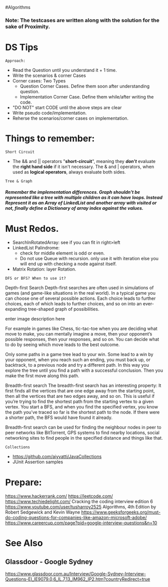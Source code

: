 #Algorithms
### Note: The testcases are written along with the solution for the sake of Proximity.
# DS Tips
~~~
Approach:
~~~
* Read the Question until you understand it + 1 time.
* Write the scenarios & corner Cases
* Corner cases: Two Types
    * Question Corner Cases. Define them soon after understanding question.
    * Implementation Corner Case. Define them while/after writing the code.
* "DO NOT" start CODE until the above steps are clear
* Write pseudo code/implementation.
* Reherse the scenarios/corner cases on implementation.

# Things to remember:
~~~
Short Circuit
~~~
* The && and || operators "**short-circuit**", meaning they ***don't*** evaluate the **right hand side** if it isn't necessary. The & and | operators, when used as **logical operators**, always evaluate both sides.
~~~
Tree & Graph
~~~
##### Remember the implementation differences. Graph shouldn't be represented like a tree with multiple children as it can have loops. Instead Represent it as an Array of LinkedList and another array with visited or not, finally define a Dictionary of array index against the values.
# Must Redos.
* SearchInRotatedArray: see if you can fit in right>left
* LinkedList Palindrome: 
    * check for middle element is odd or even. 
    * Do not use Queue with recursion. only use it with iteration else you will end up with checking a node against itself.
* Matrix Rotation: layer Rotation. 

~~~
DFS or BFS? When to use it?
~~~
Depth-first Search
Depth-first searches are often used in simulations of games (and game-like situations in the real world). In a typical game you can choose one of several possible actions. Each choice leads to further choices, each of which leads to further choices, and so on into an ever-expanding tree-shaped graph of possibilities.

enter image description here

For example in games like Chess, tic-tac-toe when you are deciding what move to make, you can mentally imagine a move, then your opponent’s possible responses, then your responses, and so on. You can decide what to do by seeing which move leads to the best outcome.

Only some paths in a game tree lead to your win. Some lead to a win by your opponent, when you reach such an ending, you must back up, or backtrack, to a previous node and try a different path. In this way you explore the tree until you find a path with a successful conclusion. Then you make the first move along this path.

Breadth-first search
The breadth-first search has an interesting property: It first finds all the vertices that are one edge away from the starting point, then all the vertices that are two edges away, and so on. This is useful if you’re trying to find the shortest path from the starting vertex to a given vertex. You start a BFS, and when you find the specified vertex, you know the path you’ve traced so far is the shortest path to the node. If there were a shorter path, the BFS would have found it already.

Breadth-first search can be used for finding the neighbour nodes in peer to peer networks like BitTorrent, GPS systems to find nearby locations, social networking sites to find people in the specified distance and things like that.

~~~
Collections
~~~
* https://github.com/aiyyatti/JavaCollections
* JUnit Assertion samples
  
# Prepare:
https://www.hackerrank.com/
https://leetcode.com/
https://www.techiedelight.com/
Cracking the coding interview edition 6
https://www.youtube.com/user/tusharroy2525
Algorithms, 4th Edition by Robert Sedgewick and Kevin Wayne
https://www.geeksforgeeks.org/must-do-coding-questions-for-companies-like-amazon-microsoft-adobe/
https://www.careercup.com/page?pid=google-interview-questions&n=10

# See Also
## Glassdoor - Google Sydney
https://www.glassdoor.com.au/Interview/Google-Sydney-Interview-Questions-EI_IE9079.0,6_IL.7,13_IM962_IP2.htm?countryRedirect=true

